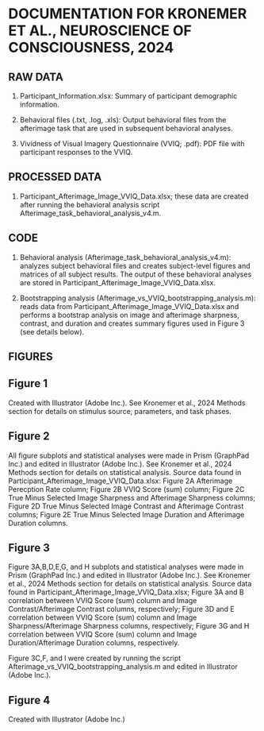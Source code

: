 # DOCUMENTATION FOR KRONEMER ET AL., NEUROSCIENCE OF CONSCIOUSNESS, 2024

## RAW DATA

1. Participant_Information.xlsx: Summary of participant demographic information.

3. Behavioral files (.txt, .log, .xls): Output behavioral files from the afterimage task that are used in subsequent behavioral analyses.

4. Vividness of Visual Imagery Questionnaire (VVIQ; .pdf): PDF file with participant responses to the VVIQ.

## PROCESSED DATA

1. Participant_Afterimage_Image_VVIQ_Data.xlsx; these data are created after running the behavioral analysis script Afterimage_task_behavioral_analysis_v4.m.

## CODE

1. Behavioral analysis (Afterimage_task_behavioral_analysis_v4.m): analyzes subject behavioral files and creates subject-level figures and matrices of all subject results. The output of these behavioral analyses are stored in Participant_Afterimage_Image_VVIQ_Data.xlsx. 

2. Bootstrapping analysis (Afterimage_vs_VVIQ_bootstrapping_analysis.m): reads data from Participant_Afterimage_Image_VVIQ_Data.xlsx and performs a bootstrap analysis on image and afterimage sharpness, contrast, and duration and creates summary figures used in Figure 3 (see details below).

## FIGURES

## Figure 1
Created with Illustrator (Adobe Inc.). See Kronemer et al., 2024 Methods section for details on stimulus source, parameters, and task phases.

## Figure 2
All figure subplots and statistical analyses were made in Prism (GraphPad Inc.) and edited in Illustrator (Adobe Inc.). See Kronemer et al., 2024 Methods section for details on statistical analysis. Source data found in Participant_Afterimage_Image_VVIQ_Data.xlsx: Figure 2A Afterimage Perecption Rate column; Figure 2B VVIQ Score (sum) column; Figure 2C True Minus Selected Image Sharpness and Afterimage Sharpness columns; Figure 2D True Minus Selected Image Contrast and Afterimage Contrast columns; Figure 2E True Minus Selected Image Duration and Afterimage Duration columns.

## Figure 3
Figure 3A,B,D,E,G, and H subplots and statistical analyses were made in Prism (GraphPad Inc.) and edited in Illustrator (Adobe Inc.). See Kronemer et al., 2024 Methods section for details on statistical analysis. Source data found in Participant_Afterimage_Image_VVIQ_Data.xlsx; Figure 3A and B correlation between VVIQ Score (sum) column and Image Contrast/Afterimage Contrast columns, respectively; Figure 3D and E correlation between VVIQ Score (sum) column and Image Sharpness/Afterimage Sharpness columns, respectively; Figure 3G and H correlation between VVIQ Score (sum) column and Image Duration/Afterimage Duration columns, respectively.

Figure 3C,F, and I were created by running the script Afterimage_vs_VVIQ_bootstrapping_analysis.m and edited in Illustrator (Adobe Inc.).

## Figure 4
Created with Illustrator (Adobe Inc.)
